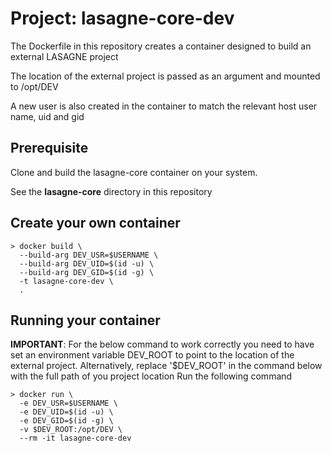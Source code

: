 # Project: lasagne-core-dev

The Dockerfile in this repository creates a container designed to build an external LASAGNE project

The location of the external project is passed as an argument and mounted to /opt/DEV

A new user is also created in the container to match the relevant host user name, uid and gid

## Prerequisite

Clone and build the lasagne-core container on your system.

See the __lasagne-core__ directory in this repository

## Create your own container

```
> docker build \
  --build-arg DEV_USR=$USERNAME \
  --build-arg DEV_UID=$(id -u) \
  --build-arg DEV_GID=$(id -g) \
  -t lasagne-core-dev \
  .
```

## Running your container

__IMPORTANT__: For the below command to work correctly you need to have set an environment variable DEV_ROOT to point to the location of the external project. Alternatively, replace '$DEV_ROOT' in the command below with the full path of you project location 
Run the following command 

```
> docker run \
  -e DEV_USR=$USERNAME \
  -e DEV_UID=$(id -u) \
  -e DEV_GID=$(id -g) \
  -v $DEV_ROOT:/opt/DEV \
  --rm -it lasagne-core-dev
```


